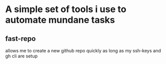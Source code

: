 # A simple set of tools i use to automate mundane tasks

## fast-repo 
allows me to create a new github repo quickly as long as my ssh-keys and gh cli are setup